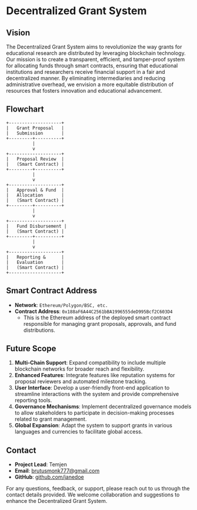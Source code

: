# Decentralized Grant System

## Vision

The Decentralized Grant System aims to revolutionize the way grants for educational research are distributed by leveraging blockchain technology. Our mission is to create a transparent, efficient, and tamper-proof system for allocating funds through smart contracts, ensuring that educational institutions and researchers receive financial support in a fair and decentralized manner. By eliminating intermediaries and reducing administrative overhead, we envision a more equitable distribution of resources that fosters innovation and educational advancement.

## Flowchart

```plaintext
+--------------------+
|   Grant Proposal   |
|   Submission       |
+---------+----------+
          |
          v
+--------------------+
|   Proposal Review  |
|   (Smart Contract) |
+---------+----------+
          |
          v
+--------------------+
|   Approval & Fund  |
|   Allocation       |
|   (Smart Contract) |
+---------+----------+
          |
          v
+--------------------+
|   Fund Disbursement |
|   (Smart Contract) |
+---------+----------+
          |
          v
+--------------------+
|   Reporting &      |
|   Evaluation       |
|   (Smart Contract) |
+--------------------+
```

## Smart Contract Address

- **Network**: `Ethereum/Polygon/BSC, etc.`
- **Contract Address**: `0x188aF6A44C2561bBA1996555deD995Bcf2C603D4`
  - This is the Ethereum address of the deployed smart contract responsible for managing grant proposals, approvals, and fund distributions.

## Future Scope

1. **Multi-Chain Support**: Expand compatibility to include multiple blockchain networks for broader reach and flexibility.
2. **Enhanced Features**: Integrate features like reputation systems for proposal reviewers and automated milestone tracking.
3. **User Interface**: Develop a user-friendly front-end application to streamline interactions with the system and provide comprehensive reporting tools.
4. **Governance Mechanisms**: Implement decentralized governance models to allow stakeholders to participate in decision-making processes related to grant management.
5. **Global Expansion**: Adapt the system to support grants in various languages and currencies to facilitate global access.

## Contact

- **Project Lead**: Temjen
- **Email**: brutusmonk777@gmail.com
- **GitHub**: [github.com/janedoe](https://github.com/Brutus707)

For any questions, feedback, or support, please reach out to us through the contact details provided. We welcome collaboration and suggestions to enhance the Decentralized Grant System.

